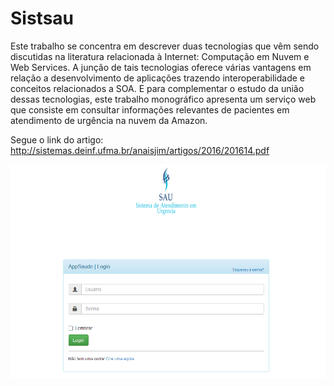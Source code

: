 # Sistsau

Este trabalho se concentra em descrever duas tecnologias que vêm sendo 
discutidas na literatura relacionada à Internet: Computação em Nuvem e Web 
Services. A junção de tais tecnologias oferece várias vantagens em relação a 
desenvolvimento de aplicações trazendo interoperabilidade e conceitos relacionados 
a SOA. E para complementar o estudo da união dessas tecnologias, este trabalho 
monográfico apresenta um serviço web que consiste em consultar informações 
relevantes de pacientes em atendimento de urgência na nuvem da Amazon. 

Segue o link do artigo: http://sistemas.deinf.ufma.br/anaisjim/artigos/2016/201614.pdf


![Tela Inicial](https://github.com/romuloaires/Sistsau/blob/master/sau%201.png)
